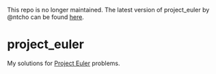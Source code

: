 This repo is no longer maintained. The latest version of project_euler by @ntcho can be found [here](https://github.com/ntcho/project_euler).

# project_euler
My solutions for [Project Euler](https://projecteuler.net) problems.
